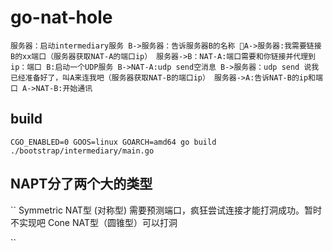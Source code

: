 # go-nat-hole
``
服务器：启动intermediary服务
B->服务器：告诉服务器B的名称
A->服务器:我需要链接B的xx端口（服务器获取NAT-A的端口ip）
服务器->B：NAT-A:端口需要和你链接并代理到ip：端口
B:启动一个UDP服务
B->NAT-A:udp send空消息
B->服务器：udp send 说我已经准备好了，叫A来连我吧（服务器获取NAT-B的端口ip）
服务器->A:告诉NAT-B的ip和端口
A->NAT-B:开始通讯
``

## build
``
CGO_ENABLED=0 GOOS=linux GOARCH=amd64 go build ./bootstrap/intermediary/main.go
``


## NAPT分了两个大的类型
``
Symmetric NAT型 (对称型) 需要预测端口，疯狂尝试连接才能打洞成功。暂时不实现吧
Cone NAT型（圆锥型）可以打洞

``